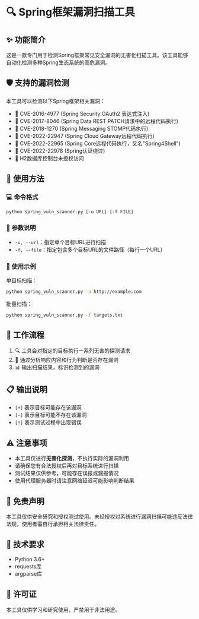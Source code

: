 # 🔍 Spring框架漏洞扫描工具

## ✨ 功能简介
这是一款专门用于检测Spring框架常见安全漏洞的无害化扫描工具。该工具能够自动化检测多种Spring生态系统的高危漏洞。

## 🛡️ 支持的漏洞检测
本工具可以检测以下Spring框架相关漏洞：
- 🔴 CVE-2016-4977 (Spring Security OAuth2 表达式注入)
- 🔴 CVE-2017-8046 (Spring Data REST PATCH请求中的远程代码执行)
- 🔴 CVE-2018-1270 (Spring Messaging STOMP代码执行)
- 🔴 CVE-2022-22947 (Spring Cloud Gateway远程代码执行)
- 🔴 CVE-2022-22965 (Spring Core远程代码执行，又名"Spring4Shell")
- 🔴 CVE-2022-22978 (Spring认证绕过)
- 🔴 H2数据库控制台未授权访问

## 🚀 使用方法

### 💻 命令格式
```bash
python spring_vuln_scanner.py [-u URL] [-f FILE]
```

### 📝 参数说明
- `-u, --url`：指定单个目标URL进行扫描
- `-f, --file`：指定包含多个目标URL的文件路径（每行一个URL）

### 🌟 使用示例
单目标扫描：
```bash
python spring_vuln_scanner.py -u http://example.com
```

批量扫描：
```bash
python spring_vuln_scanner.py -f targets.txt
```

## 🔄 工作流程
1. 🔍 工具会对指定的目标执行一系列无害的探测请求
2. 🧪 通过分析响应内容和行为判断是否存在漏洞
3. 📊 输出扫描结果，标识检测到的漏洞

## 📋 输出说明
- `[+]` 表示目标可能存在该漏洞
- `[-]` 表示目标可能不存在该漏洞
- `[!]` 表示测试过程中出现错误

## ⚠️ 注意事项
- 本工具仅进行**无害化探测**，不执行实际的漏洞利用
- 请确保您有合法授权后再对目标系统进行扫描
- 测试结果仅供参考，可能存在误报或漏报情况
- 使用代理服务器时请注意网络延迟可能影响判断结果

## 🛑 免责声明
本工具仅供安全研究和授权测试使用。未经授权对系统进行漏洞扫描可能违反法律法规，使用者需自行承担相关法律责任。

## 🔧 技术要求
- Python 3.6+
- requests库
- argparse库

## 📜 许可证
本工具仅供学习和研究使用，严禁用于非法用途。
